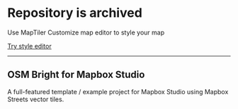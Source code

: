 # Repository is archived

Use MapTiler Customize map editor to style your map

[Try style editor](https://cloud.maptiler.com/maps/editor)

---

## OSM Bright for Mapbox Studio

A full-featured template / example project for Mapbox Studio using Mapbox Streets vector tiles.
